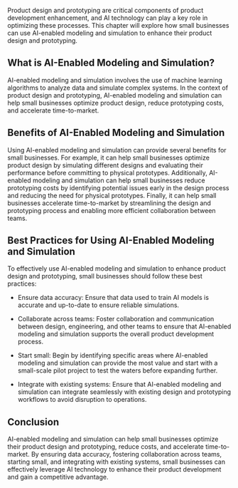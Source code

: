 
Product design and prototyping are critical components of product development enhancement, and AI technology can play a key role in optimizing these processes. This chapter will explore how small businesses can use AI-enabled modeling and simulation to enhance their product design and prototyping.

What is AI-Enabled Modeling and Simulation?
-------------------------------------------

AI-enabled modeling and simulation involves the use of machine learning algorithms to analyze data and simulate complex systems. In the context of product design and prototyping, AI-enabled modeling and simulation can help small businesses optimize product design, reduce prototyping costs, and accelerate time-to-market.

Benefits of AI-Enabled Modeling and Simulation
----------------------------------------------

Using AI-enabled modeling and simulation can provide several benefits for small businesses. For example, it can help small businesses optimize product design by simulating different designs and evaluating their performance before committing to physical prototypes. Additionally, AI-enabled modeling and simulation can help small businesses reduce prototyping costs by identifying potential issues early in the design process and reducing the need for physical prototypes. Finally, it can help small businesses accelerate time-to-market by streamlining the design and prototyping process and enabling more efficient collaboration between teams.

Best Practices for Using AI-Enabled Modeling and Simulation
-----------------------------------------------------------

To effectively use AI-enabled modeling and simulation to enhance product design and prototyping, small businesses should follow these best practices:

* Ensure data accuracy: Ensure that data used to train AI models is accurate and up-to-date to ensure reliable simulations.

* Collaborate across teams: Foster collaboration and communication between design, engineering, and other teams to ensure that AI-enabled modeling and simulation supports the overall product development process.

* Start small: Begin by identifying specific areas where AI-enabled modeling and simulation can provide the most value and start with a small-scale pilot project to test the waters before expanding further.

* Integrate with existing systems: Ensure that AI-enabled modeling and simulation can integrate seamlessly with existing design and prototyping workflows to avoid disruption to operations.

Conclusion
----------

AI-enabled modeling and simulation can help small businesses optimize their product design and prototyping, reduce costs, and accelerate time-to-market. By ensuring data accuracy, fostering collaboration across teams, starting small, and integrating with existing systems, small businesses can effectively leverage AI technology to enhance their product development and gain a competitive advantage.
